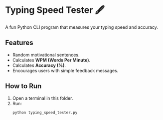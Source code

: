 # Typing Speed Tester 🖋️

A fun Python CLI program that measures your typing speed and accuracy.

## Features
- Random motivational sentences.
- Calculates **WPM (Words Per Minute)**.
- Calculates **Accuracy (%)**.
- Encourages users with simple feedback messages.

## How to Run
1. Open a terminal in this folder.
2. Run:
   ```bash
   python typing_speed_tester.py
